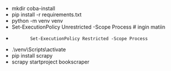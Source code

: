 - mkdir coba-install  
- pip install -r requirements.txt
- python -m venv venv    
- Set-ExecutionPolicy Unrestricted -Scope Process
            # ingin matiin
-            Set-ExecutionPolicy Restricted -Scope Process
            
- .\venv\Scripts\activate
- pip install scrapy
- scrapy startproject bookscraper



 